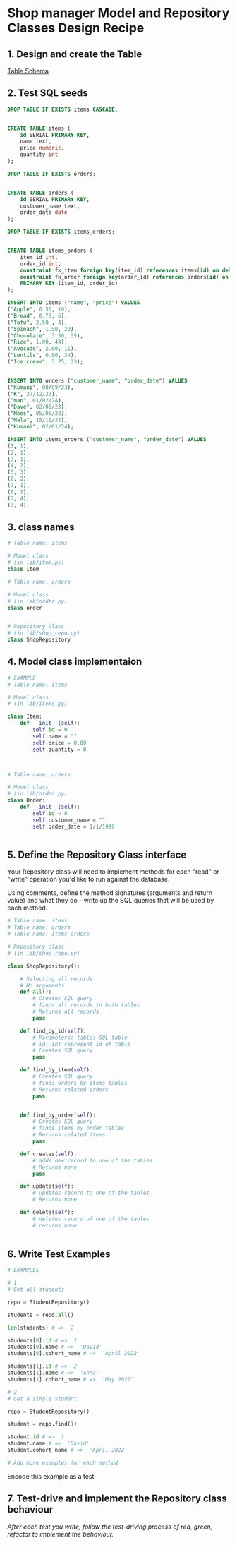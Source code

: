 # Shop manager Model and Repository Classes Design Recipe

## 1. Design and create the Table

[Table Schema](./shop_manager_table_schema.md)


## 2. Test SQL seeds

```sql
DROP TABLE IF EXISTS items CASCADE;


CREATE TABLE items (
    id SERIAL PRIMARY KEY,
    name text,
    price numeric,
    quantity int
);

DROP TABLE IF EXISTS orders;


CREATE TABLE orders (
    id SERIAL PRIMARY KEY,
    customer_name text,
    order_date date
);

DROP TABLE IF EXISTS items_orders;


CREATE TABLE items_orders (
    item_id int,
    order_id int,
    constraint fk_item foreign key(item_id) references items(id) on delete cascade,
    constraint fk_order foreign key(order_id) references orders(id) on delete cascade,
    PRIMARY KEY (item_id, order_id)
);

INSERT INTO items ("name", "price") VALUES
("Apple", 0.50, 10),
("Bread", 0.75, 6),
("Tofu", 2.50 , 4),
("Spinach", 1.50, 20),
("Chocolate", 3.50, 55),
("Rice", 1.00, 43),
("Avocado", 2.00, 11),
("Lentils", 0.90, 34),
("Ice cream", 3.75, 23);


INSERT INTO orders ("customer_name", "order_date") VALUES
("Kumani", 08/09/23),
("K", 27/12/23),
("man", 01/02/24),
("Dave", 02/05/23),
("Moes", 05/05/23),
("Mala", 15/11/23),
("Kumani", 02/01/24);

INSERT INTO items_orders ("customer_name", "order_date") VALUES
(1, 1),
(2, 1),
(3, 1),
(4, 2),
(5, 3),
(6, 2),
(7, 1),
(6, 3),
(2, 4),
(3, 4);

```

## 3. class names


```python
# Table name: items

# Model class
# (in lib/item.py)
class item

# Table name: orders

# Model class
# (in lib/order.py)
class order


# Repository class
# (in lib/shop_repo.py)
class ShopRepository

```

## 4. Model class implementaion


```python
# EXAMPLE
# Table name: items

# Model class
# (in lib/items.py)

class Item:
    def __init__(self):
        self.id = 0
        self.name = ""
        self.price = 0.00
        self.quantity = 0



# Table name: orders

# Model class
# (in lib/order.py)
class Order:
    def __init__(self):
        self.id = 0
        self.customer_name = ""
        self.order_date = 1/1/1999



```

## 5. Define the Repository Class interface

Your Repository class will need to implement methods for each "read" or "write" operation you'd like to run against the database.

Using comments, define the method signatures (arguments and return value) and what they do - write up the SQL queries that will be used by each method.

```python
# Table name: items
# Table name: orders
# Table name: items_orders

# Repository class
# (in lib/shop_repo.py)

class ShopRepository():

    # Selecting all records
    # No arguments
    def all():
        # Creates SQL query
        # finds all records in both tables
        # Returns all records
        pass

    def find_by_id(self):
        # Parameters: table: SQL table
        # id: int represent id of table
        # Creates SQL query
        pass

    def find_by_item(self):
        # Creates SQL query
        # finds orders by items tables
        # Returns related orders
        pass


    def find_by_order(self):
        # Creates SQL query
        # finds items by order tables
        # Returns related items
        pass

    def creates(self):
        # adds new record to one of the tables
        # Returns none
        pass

    def update(self):
        # updates record to one of the tables
        # Returns none

    def delete(self):
        # deletes record of one of the tables
        # returns none
    

```

## 6. Write Test Examples

```python
# EXAMPLES

# 1
# Get all students

repo = StudentRepository()

students = repo.all()

len(students) # =>  2

students[0].id # =>  1
students[0].name # =>  'David'
students[0].cohort_name # =>  'April 2022'

students[1].id # =>  2
students[1].name # =>  'Anna'
students[1].cohort_name # =>  'May 2022'

# 2
# Get a single student

repo = StudentRepository()

student = repo.find(1)

student.id # =>  1
student.name # =>  'David'
student.cohort_name # =>  'April 2022'

# Add more examples for each method
```

Encode this example as a test.


## 7. Test-drive and implement the Repository class behaviour

_After each test you write, follow the test-driving process of red, green, refactor to implement the behaviour._

<!-- BEGIN GENERATED SECTION DO NOT EDIT -->